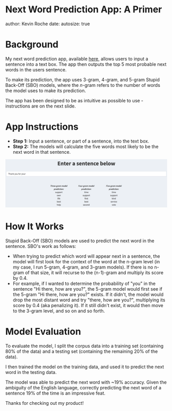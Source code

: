 Next Word Prediction App: A Primer
========================================================
author: Kevin Roche
date: 
autosize: true

Background
========================================================

My next word prediction app, available [here,](https://kevinroche22.shinyapps.io/nextWordPredictionApp/) allows users to input a sentence into a text box. The app then outputs the top 5 most probable next words in the users sentence.

To make its prediction, the app uses 3-gram, 4-gram, and 5-gram Stupid Back-Off (SBO) models, where the *n*-gram refers to the number of words the model uses to make its prediction.

The app has been designed to be as intuitive as possible to use - instructions are on the next slide.

App Instructions
========================================================

- **Step 1:** Input a sentence, or part of a sentence, into the text box.
- **Step 2:** The models will calculate the five words most likely to be the next word in that sentence.

<center>

![Example Input](slide1example.png)

</center>

How It Works
========================================================

Stupid Back-Off (SBO) models are used to predict the next word in the sentence. SBO's work as follows:

- When trying to predict which word will appear next in a sentence, the model will first look for the context of the word at the n-gram level (in my case, I run 5-gram, 4-gram, and 3-gram models). If there is no n-gram of that size, it will recurse to the (n-1)-gram and multiply its score by 0.4. 
- For example, if I wanted to determine the probability of "you" in the sentence "Hi there, how are you?", the 5-gram model would first see if the 5-gram "Hi there, how are you?" exists. If it didn't, the model would drop the most distant word and try  "there, how are you?", multiplying its score by 0.4 (aka penalizing it). If it still didn't exist, it would then move to the 3-gram level, and so on and so forth.

Model Evaluation
========================================================

To evaluate the model, I split the corpus data into a training set (containing 80% of the data) and a testing set (containing the remaining 20% of the data).

I then trained the model on the training data, and used it to predict the next word in the testing data.

The model was able to predict the next word with ~19% accuracy. Given the ambiguity of the English language, correctly predicting the next word of a sentence 19% of the time is an impressive feat.

Thanks for checking out my product!
